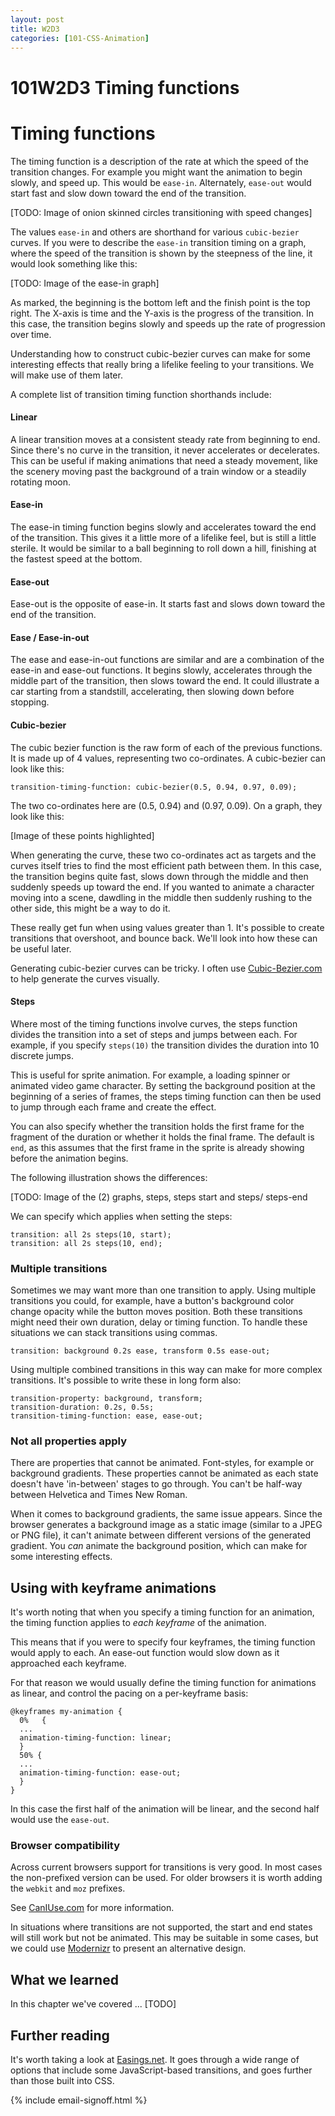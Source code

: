 ```yaml
---
layout: post
title: W2D3
categories: [101-CSS-Animation]
---
```


# 101W2D3 Timing functions

# Timing functions

The timing function is a description of the rate at which the speed of the transition changes. For example you might want the animation to begin slowly, and speed up. This would be `ease-in`. Alternately, `ease-out` would start fast and slow down toward the end of the transition.

[TODO: Image of onion skinned circles transitioning with speed changes]

The values `ease-in` and others are shorthand for various `cubic-bezier` curves. If you were to describe the `ease-in` transition timing on a graph, where the speed of the transition is shown by the steepness of the line, it would look something like this:

[TODO: Image of the ease-in graph]

As marked, the beginning is the bottom left and the finish point is the top right. The X-axis is time and the Y-axis is the progress of the transition. In this case, the transition begins slowly and speeds up the rate of progression over time.

Understanding how to construct cubic-bezier curves can make for some interesting effects that really bring a lifelike feeling to your transitions. We will make use of them later.

A complete list of transition timing function shorthands include:

#### Linear

A linear transition moves at a consistent steady rate from beginning to end. Since there's no curve in the transition, it never accelerates or decelerates. This can be useful if making animations that need a steady movement, like the scenery moving past the background of a train window or a steadily rotating moon.

#### Ease-in

The ease-in timing function begins slowly and accelerates toward the end of the transition. This gives it a little more of a lifelike feel, but is still a little sterile. It would be similar to a ball beginning to roll down a hill, finishing at the fastest speed at the bottom.

#### Ease-out

Ease-out is the opposite of ease-in. It starts fast and slows down toward the end of the transition.

#### Ease / Ease-in-out

The ease and ease-in-out functions are similar and are a combination of the ease-in and ease-out functions. It begins slowly, accelerates through the middle part of the transition, then slows toward the end. It could illustrate a car starting from a standstill, accelerating, then slowing down before stopping.

#### Cubic-bezier

The cubic bezier function is the raw form of each of the previous functions. It is made up of 4 values, representing two co-ordinates. A cubic-bezier can look like this:

    transition-timing-function: cubic-bezier(0.5, 0.94, 0.97, 0.09);

The two co-ordinates here are (0.5, 0.94) and (0.97, 0.09). On a graph, they look like this:

[Image of these points highlighted]

When generating the curve, these two co-ordinates act as targets and the curves itself tries to find the most efficient path between them. In this case, the transition begins quite fast, slows down through the middle and then suddenly speeds up toward the end. If you wanted to animate a character moving into a scene, dawdling in the middle then suddenly rushing to the other side, this might be a way to do it.

These really get fun when using values greater than 1. It's possible to create transitions that overshoot, and bounce back. We'll look into how these can be useful later.

Generating cubic-bezier curves can be tricky. I often use [Cubic-Bezier.com](http://cubic-bezier.com/) to help generate the curves visually.

#### Steps

Where most of the timing functions involve curves, the steps function divides the transition into a set of steps and jumps between each. For example, if you specify `steps(10)` the transition divides the duration into 10 discrete jumps.

This is useful for sprite animation. For example, a loading spinner or animated video game character. By setting the background position at the beginning of a series of frames, the steps timing function can then be used to jump through each frame and create the effect.

You can also specify whether the transition holds the first frame for the fragment of the duration or whether it holds the final frame. The default is `end`, as this assumes that the first frame in the sprite is already showing before the animation begins.

The following illustration shows the differences:

[TODO: Image of the (2) graphs, steps, steps start and steps/ steps-end 

We can specify which applies when setting the steps:

    transition: all 2s steps(10, start);
    transition: all 2s steps(10, end);


### Multiple transitions

Sometimes we may want more than one transition to apply. Using multiple transitions you could, for example, have a button's background color change opacity while the button moves position. Both these transitions might need their own duration, delay or timing function. To handle these situations we can stack transitions using commas.

    transition: background 0.2s ease, transform 0.5s ease-out;

Using multiple combined transitions in this way can make for more complex transitions. It's possible to write these in long form also:

    transition-property: background, transform;
    transition-duration: 0.2s, 0.5s;
    transition-timing-function: ease, ease-out;

### Not all properties apply

There are properties that cannot be animated. Font-styles, for example or background gradients. These properties cannot be animated as each state doesn't have 'in-between' stages to go through. You can't be half-way between Helvetica and Times New Roman.

When it comes to background gradients, the same issue appears. Since the browser generates a background image as a static image (similar to a JPEG or PNG file), it can't animate between different versions of the generated gradient. You *can* animate the background position, which can make for some interesting effects.

## Using with keyframe animations

It's worth noting that when you specify a timing function for an animation, the timing function applies to *each keyframe* of the animation.

This means that if you were to specify four keyframes, the timing function would apply to each. An ease-out function would slow down as it approached each keyframe.

For that reason we would usually define the timing function for animations as linear, and control the pacing on a per-keyframe basis:

    @keyframes my-animation {
      0%   {
      ...
      animation-timing-function: linear;
      }
      50% {
      ...
      animation-timing-function: ease-out;
      }
    }

In this case the first half of the animation will be linear, and the second half would use the `ease-out`.

### Browser compatibility

Across current browsers support for transitions is very good. In most cases the non-prefixed version can be used. For older browsers it is worth adding the `webkit` and `moz` prefixes.

See [CanIUse.com](http://caniuse.com/#feat=css-transitions) for more information.

In situations where transitions are not supported, the start and end states will still work but not be animated. This may be suitable in some cases, but we could use [Modernizr](http://modernizr.com/) to present an alternative design.

## What we learned

In this chapter we've covered ... [TODO]

## Further reading

It's worth taking a look at [Easings.net](http://easings.net/). It goes through a wide range of options that include some JavaScript-based transitions, and goes further than those built into CSS.


{% include email-signoff.html %}
